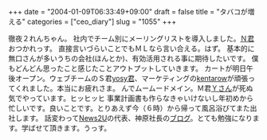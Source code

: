+++
date = "2004-01-09T06:33:49+09:00"
draft = false
title = "タバコが増える"
categories = ["ceo_diary"]
slug = "1055"
+++

徹夜２れんちゃん。
社内でチーム別にメーリングリストを導入しました。<a href="http://nagacy.com">Ｎ君</a>おつかれっす。
直接言いづらいことでもＭＬなら言い合える。はず。
基本的に無口さんが多いうちの会社(ほんとか)、有効活用される事に期待したいです。
僕もどんどん思ったこと感じたことアウトプットしていきます。
カートが明日午後オープン。ウェブチームのＳ君<a href="http://yosy.jp">yosy君</a>、マーケティングの<a href="http://kentarow.com">kentarow</a>が頑張ってくれました。本当にお疲れさま。
んでムームードメイン。Ｍ君<a href="http://hogemoge.mods.jp/blog/">Ｙさん</a>が死ぬ気でやっています。ヒッヒッヒ
事業計画書も作らなきゃいけないし年初めから忙しいです。良いことです。とりあえず今（６時）から帰って風呂浴びてまた出社します。
話変わって<a href="http://www.news2u.net/">News2U</a>の代表、神原社長の<a href="http://blog.news2u.co.jp/">ブログ</a>。とても勉強になります。学ばせて頂きます。うっす。
